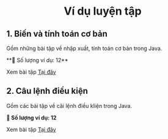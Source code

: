 <div align="center">

# Ví dụ luyện tập
</div>

## 1. Biến và tính toán cơ bản

Gồm những bài tập về nhập xuất, tính toán cơ bản trong Java.

️**🎯 Số lượng ví dụ: 12**

Xem bài tập [Tại đây](./basic-variable-and-calculations/)

## 2. Câu lệnh điều kiện

Gồm các bài tập về câi lệnh điều kliện trong Java.

**🎯 Số lượng ví dụ: 12**

Xem bài tập [Tại đây](./basic-conditional-statement/)